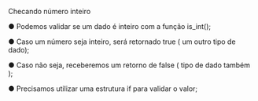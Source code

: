 Checando número inteiro

● Podemos validar se um dado é inteiro com a função is_int();

● Caso um número seja inteiro, será retornado true ( um outro tipo de dado);

● Caso não seja, receberemos um retorno de false ( tipo de dado também );

● Precisamos utilizar uma estrutura if para validar o valor;